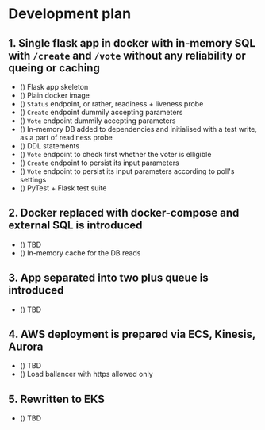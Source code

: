 # Development plan

## 1. Single flask app in docker with in-memory SQL with `/create` and `/vote` without any reliability or queing or caching
* () Flask app skeleton
* () Plain docker image
* () `Status` endpoint, or rather, readiness + liveness probe
* () `Create` endpoint dummily accepting parameters
* () `Vote` endpoint dummily accepting parameters
* () In-memory DB added to dependencies and initialised with a test write, as a part of readiness probe
* () DDL statements
* () `Vote` endpoint to check first whether the voter is elligible
* () `Create` endpoint to persist its input parameters
* () `Vote` endpoint to persist its input parameters according to poll's settings
* () PyTest + Flask test suite

## 2. Docker replaced with docker-compose and external SQL is introduced
* () TBD
* () In-memory cache for the DB reads

## 3. App separated into two plus queue is introduced
* () TBD

## 4. AWS deployment is prepared via ECS, Kinesis, Aurora
* () TBD
* () Load ballancer with https allowed only

## 5. Rewritten to EKS
* () TBD

